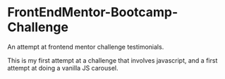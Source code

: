 # FrontEndMentor-Bootcamp-Challenge
An attempt at frontend mentor challenge testimonials. 


This is my first attempt at a challenge that involves javascript, and a first attempt at doing a vanilla JS carousel. 
